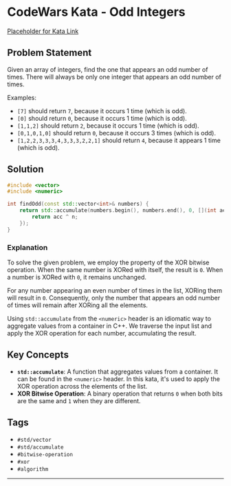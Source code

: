 # CodeWars Kata - Odd Integers

[Placeholder for Kata Link](https://www.codewars.com/kata/54da5a58ea159efa38000836/train/cpp)

## Problem Statement

Given an array of integers, find the one that appears an odd number of times. There will always be only one integer that appears an odd number of times.

Examples:
- `[7]` should return `7`, because it occurs 1 time (which is odd).
- `[0]` should return `0`, because it occurs 1 time (which is odd).
- `[1,1,2]` should return `2`, because it occurs 1 time (which is odd).
- `[0,1,0,1,0]` should return `0`, because it occurs 3 times (which is odd).
- `[1,2,2,3,3,3,4,3,3,3,2,2,1]` should return `4`, because it appears 1 time (which is odd).

## Solution

```cpp
#include <vector>
#include <numeric>

int findOdd(const std::vector<int>& numbers) {
    return std::accumulate(numbers.begin(), numbers.end(), 0, [](int acc, int n) {
        return acc ^ n;
    });
}
```

### Explanation

To solve the given problem, we employ the property of the XOR bitwise operation. When the same number is XORed with itself, the result is `0`. When a number is XORed with `0`, it remains unchanged.

For any number appearing an even number of times in the list, XORing them will result in `0`. Consequently, only the number that appears an odd number of times will remain after XORing all the elements.

Using `std::accumulate` from the `<numeric>` header is an idiomatic way to aggregate values from a container in C++. We traverse the input list and apply the XOR operation for each number, accumulating the result.

## Key Concepts

- **`std::accumulate`**: A function that aggregates values from a container. It can be found in the `<numeric>` header. In this kata, it's used to apply the XOR operation across the elements of the list.
- **XOR Bitwise Operation**: A binary operation that returns `0` when both bits are the same and `1` when they are different.

## Tags

- `#std/vector`
- `#std/accumulate`
- `#bitwise-operation`
- `#xor`
- `#algorithm`

---